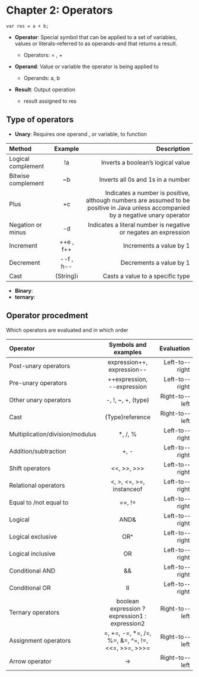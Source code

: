 # Chapter 2: Operators

 ` var res = a + b; `

- __Operator__: Special symbol that can be applied to a set of variables, values or literals-referred to as operands-and that returns a result. 

    - Operators:  = , +
- __Operand__: Value or variable the operator is being applied to

    - Operands: a, b

- __Result__: Output operation
    - result assigned to res

## Type of operators
- __Unary__: Requires one operand , or variable, to function


| Method| Example |Description |
|:----------|:------:|---------:|
| Logical complement | !a  | Inverts a boolean’s logical value |
| Bitwise complement | ~b | Inverts all 0s and 1s in a number |
| Plus | +c | Indicates a number is positive, although numbers are assumed to be positive in Java unless accompanied by a negative unary operator |
| Negation or minus | -­d |Indicates a literal number is negative or negates an expression |
| Increment | ++e , f++ | Increments a value by 1|
| Decrement| -­-­f ,  h-­-­ | Decrements a value by 1 |
| Cast | (String)i | Casts a value to a specific type |

- __Binary__:
- __ternary__:
 
## Operator procedment
Which operators are evaluated and in which order

| Operator | Symbols and examples | Evaluation |
|:----------|:------:|---------:|
Post-­unary operators| expression++, expression-­- |­Left-­to-­right|
|Pre-­unary operators | ++expression, -­-­expression |Left-­to-­right|
| Other unary operators|-­, !, ~, +, (type)|Right-­to-­left|
|Cast | (Type)reference | Right-­to-­left|
|Multiplication/division/modulus|*, /, %|Left-­to-­right|
|Addition/subtraction |+, - | ­Left-­to-­right|
|Shift operators | <<, >>, >>> |Left-­to-­right|
|Relational operators | <, >, <=, >=, instanceof | Left-­to-­right|
|Equal to /not equal to | ==, != | Left-­to-­right|
| Logical | AND& | Left-­to-­right |
| Logical exclusive | OR^ | Left-­to-­right |
| Logical inclusive | OR | Left-­to-­right |
| Conditional AND | && | Left-­to-­right |
| Conditional OR | II | Left-­to-­right |
| Ternary operators | boolean expression ? expression1 : expression2 | Right-­to-­left|
| Assignment operators | =, +=, -­=, *=, /=, %=, &=, ^=, !=, <<=, >>=, >>>= | Right-­to-­left|
Arrow operator | -­> | Right-­to-­left|

